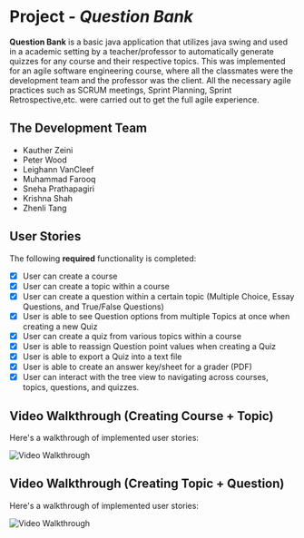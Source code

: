 # Project - *Question Bank*

**Question Bank** is a basic java application that utilizes java swing and used in a academic setting by a teacher/professor to automatically generate quizzes for any course and their respective topics. This was implemented for an agile software engineering course, where all the classmates were the development team and the professor was the client. All the necessary agile practices such as SCRUM meetings, Sprint Planning, Sprint Retrospective,etc. were carried out to get the full agile experience.

## The Development Team
- Kauther Zeini
- Peter Wood
- Leighann VanCleef
- Muhammad Farooq
- Sneha Prathapagiri
- Krishna Shah
- Zhenli Tang

## User Stories

The following **required** functionality is completed:

- [x] User can create a course
- [x] User can create a topic within a course
- [x] User can create a question within a certain topic (Multiple Choice, Essay Questions, and True/False Questions)
- [x] User is able to see Question options from multiple Topics at once when creating a new Quiz
- [x] User can create a quiz from various topics within a course
- [x] User is able to reassign Question point values when creating a Quiz
- [x] User is able to export a Quiz into a text file
- [x] User is able to create an answer key/sheet for a grader (PDF)
- [x] User can interact with the tree view to navigating across courses, topics, questions, and quizzes.

## Video Walkthrough (Creating Course + Topic)

Here's a walkthrough of implemented user stories:

<img src='http://g.recordit.co/C9lYimf47d.gif' width='' alt='Video Walkthrough' />

## Video Walkthrough (Creating Topic + Question)

Here's a walkthrough of implemented user stories:

<img src='http://g.recordit.co/Vwdhxd9hAW.gif' width='' alt='Video Walkthrough' />







